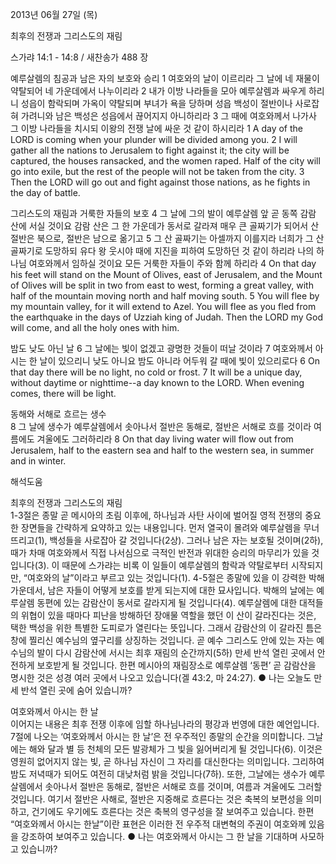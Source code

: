 2013년 06월 27일 (목)

최후의 전쟁과 그리스도의 재림



스가랴 14:1 - 14:8 / 새찬송가 488 장


예루살렘의 침공과 남은 자의 보호와 승리 
1 여호와의 날이 이르리라 그 날에 네 재물이 약탈되어 네 가운데에서 나누이리라 2 내가 이방 나라들을 모아 예루살렘과 싸우게 하리니 성읍이 함락되며 가옥이 약탈되며 부녀가 욕을 당하며 성읍 백성이 절반이나 사로잡혀 가려니와 남은 백성은 성읍에서 끊어지지 아니하리라 3 그 때에 여호와께서 나가사 그 이방 나라들을 치시되 이왕의 전쟁 날에 싸운 것 같이 하시리라
1 A day of the LORD is coming when your plunder will be divided among you. 2 I will gather all the nations to Jerusalem to fight against it; the city will be captured, the houses ransacked, and the women raped. Half of the city will go into exile, but the rest of the people will not be taken from the city. 3 Then the LORD will go out and fight against those nations, as he fights in the day of battle.   

그리스도의 재림과 거룩한 자들의 보호 
4 그 날에 그의 발이 예루살렘 앞 곧 동쪽 감람 산에 서실 것이요 감람 산은 그 한 가운데가 동서로 갈라져 매우 큰 골짜기가 되어서 산 절반은 북으로, 절반은 남으로 옮기고 5 그 산 골짜기는 아셀까지 이를지라 너희가 그 산 골짜기로 도망하되 유다 왕 웃시야 때에 지진을 피하여 도망하던 것 같이 하리라 나의 하나님 여호와께서 임하실 것이요 모든 거룩한 자들이 주와 함께 하리라
4 On that day his feet will stand on the Mount of Olives, east of Jerusalem, and the Mount of Olives will be split in two from east to west, forming a great valley, with half of the mountain moving north and half moving south. 5 You will flee by my mountain valley, for it will extend to Azel. You will flee as you fled from the earthquake in the days of Uzziah king of Judah. Then the LORD my God will come, and all the holy ones with him.   

밤도 낮도 아닌 날 
6 그 날에는 빛이 없겠고 광명한 것들이 떠날 것이라 7 여호와께서 아시는 한 날이 있으리니 낮도 아니요 밤도 아니라 어두워 갈 때에 빛이 있으리로다
6 On that day there will be no light, no cold or frost. 7 It will be a unique day, without daytime or nighttime--a day known to the LORD. When evening comes, there will be light.   

동해와 서해로 흐르는 생수  
8 그 날에 생수가 예루살렘에서 솟아나서 절반은 동해로, 절반은 서해로 흐를 것이라 여름에도 겨울에도 그러하리라
8 On that day living water will flow out from Jerusalem, half to the eastern sea and half to the western sea, in summer and in winter.

해석도움





최후의 전쟁과 그리스도의 재림  
1-3절은 종말 곧 메시아의 초림 이후에, 하나님과 사탄 사이에 벌어질 영적 전쟁의 중요한 장면들을 간략하게 요약하고 있는 내용입니다. 먼저 열국이 몰려와 예루살렘을 무너뜨리고(1), 백성들을 사로잡아 갈 것입니다(2상). 그러나 남은 자는 보호될 것이며(2하), 때가 차매 여호와께서 직접 나서심으로 극적인 반전과 위대한 승리의 마무리가 있을 것입니다(3). 이 때문에 스가랴는 비록 이 일들이 예루살렘의 함락과 약탈로부터 시작되지만, “여호와의 날”이라고 부르고 있는 것입니다(1). 4-5절은 종말에 있을 이 강력한 박해 가운데서, 남은 자들이 어떻게 보호를 받게 되는지에 대한 묘사입니다. 박해의 날에는 예루살렘 동편에 있는 감람산이 동서로 갈라지게 될 것입니다(4). 예루살렘에 대한 대적들의 위협이 있을 때마다 피난을 방해하던 장애물 역할을 했던 이 산이 갈라진다는 것은, 택한 백성을 위한 특별한 도피로가 열린다는 뜻입니다. 그래서 감람산의 이 갈라진 틈은 창에 찔리신 예수님의 옆구리를 상징하는 것입니다. 곧 예수 그리스도 안에 있는 자는 예수님의 발이 다시 감람산에 서시는 최후 재림의 순간까지(5하) 만세 반석 열린 곳에서 안전하게 보호받게 될 것입니다. 한편 메시아의 재림장소로 예루살렘 ‘동편’ 곧 감람산을 명시한 것은 성경 여러 곳에서 나오고 있습니다(겔 43:2, 마 24:27).
● 나는 오늘도 만세 반석 열린 곳에 숨어 있습니까? 

여호와께서 아시는 한 날  
이어지는 내용은 최후 전쟁 이후에 임할 하나님나라의 평강과 번영에 대한 예언입니다. 7절에 나오는 ‘여호와께서 아시는 한 날’은 전 우주적인 종말의 순간을 의미합니다. 그날에는 해와 달과 별 등 천체의 모든 발광체가 그 빛을 잃어버리게 될 것입니다(6). 이것은 영원히 없어지지 않는 빛, 곧 하나님 자신이 그 자리를 대신한다는 의미입니다. 그리하여 밤도 저녁때가 되어도 여전히 대낮처럼 밝을 것입니다(7하). 또한, 그날에는 생수가 예루살렘에서 솟아나서 절반은 동해로, 절반은 서해로 흐를 것이며, 여름과 겨울에도 그러할 것입니다. 여기서 절반은 사해로, 절반은 지중해로 흐른다는 것은 축복의 보편성을 의미하고, 건기에도 우기에도 흐른다는 것은 축복의 영구성을 잘 보여주고 있습니다. 한편 “여호와께서 아시는 한날”이란 표현은 이러한 전 우주적 대변혁의 주권이 여호와께 있음을 강조하여 보여주고 있습니다.
● 나는 여호와께서 아시는 그 한 날을 기대하며 사모하고 있습니까?